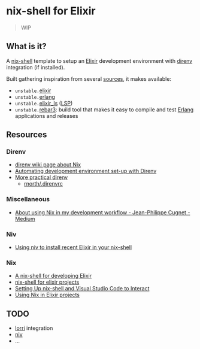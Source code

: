 # nix-shell for Elixir

> WIP

## What is it?

A [nix-shell](https://nixos.org/manual/nix/stable/#description-13) template to setup an [Elixir](elixir-lang.org/) development environment with [direnv](https://github.com/direnv/direnv) integration (if installed).

Built gathering inspiration from several [sources](#resources), it makes available:

- `unstable.`[elixir](elixir-lang.org/)
- `unstable.`[erlang](https://www.erlang.org/)
- `unstable.`[elixir_ls](https://github.com/elixir-lsp/elixir-ls) ([LSP](https://microsoft.github.io/language-server-protocol/))
- `unstable.`[rebar3](https://github.com/erlang/rebar3): build tool that makes it easy to compile and test [Erlang](https://www.erlang.org/) applications and releases

## Resources

### Direnv

- [direnv wiki page about Nix](https://github.com/direnv/direnv/wiki/Nix)
- [Automating development environment set-up with Direnv](http://www.futurile.net/2016/02/03/automating-environment-setup-with-direnv/)
- [More prac­ti­cal direnv](https://rnorth.org/more-practical-direnv/)
  - [rnorth/.direnvrc](https://gist.github.com/rnorth/0fd5048da85957da39c17bd49c4ca922)

### Miscellaneous

- [About using Nix in my development workflow - Jean-Philippe Cugnet - Medium](https://medium.com/@ejpcmac/about-using-nix-in-my-development-workflow-12422a1f2f4c)

### Niv

- [Using niv to install recent Elixir in your nix-shell](https://ghedam.at/25722/using-niv-to-install-recent-elixir-in-your-nix-shell)

### Nix

- [A nix-shell for developing Elixir](https://ghedam.at/15443/a-nix-shell-for-developing-elixir)
- [nix-shell for elixir projects](https://til.codes/nix-shell-for-elixir-projects/)
- [Setting Up nix-shell and Visual Studio Code to Interact](https://matthewrhone.dev/nixos-vscode-environment)
- [Using Nix in Elixir projects](https://ejpcmac.net/blog/using-nix-in-elixir-projects/)

## TODO

- [lorri](https://github.com/nix-community/lorri) integration
- [niv](https://github.com/joefiorini/niv)
- ...
